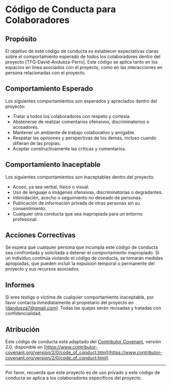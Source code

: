 # Código de Conducta para Colaboradores

## Propósito

El objetivo de este código de conducta es establecer expectativas claras sobre el comportamiento esperado de todos los colaboradores dentro del proyecto [TFG-David-Andueza-Ferro]. Este código se aplica tanto en los espacios en línea asociados con el proyecto, como en las interacciones en persona relacionadas con el proyecto.

## Comportamiento Esperado

Los siguientes comportamientos son esperados y apreciados dentro del proyecto:

- Tratar a todos los colaboradores con respeto y cortesía.
- Abstenerse de realizar comentarios ofensivos, discriminatorios o acosadores.
- Mantener un ambiente de trabajo colaborativo y amigable.
- Respetar las opiniones y perspectivas de los demás, incluso cuando difieran de las propias.
- Aceptar constructivamente las críticas y comentarios.

## Comportamiento Inaceptable

Los siguientes comportamientos son inaceptables dentro del proyecto:

- Acoso, ya sea verbal, físico o visual.
- Uso de lenguaje o imágenes ofensivas, discriminatorias o degradantes.
- Intimidación, acecho o seguimiento no deseado de personas.
- Publicación de información privada de otras personas sin su consentimiento.
- Cualquier otra conducta que sea inapropiada para un entorno profesional.

## Acciones Correctivas

Se espera que cualquier persona que incumpla este código de conducta sea confrontada y solicitada a detener el comportamiento inapropiado. Si un individuo continúa violando el código de conducta, se tomarán medidas apropiadas, que pueden incluir la expulsión temporal o permanente del proyecto y sus recursos asociados.

## Informes

Si eres testigo o víctima de cualquier comportamiento inaceptable, por favor contacta inmediatamente al propietario del proyecto en [dandueza7@gmail.com]. Todas las quejas serán revisadas y tratadas con confidencialidad.

## Atribución

Este código de conducta está adaptado del [Contributor Covenant](https://www.contributor-covenant.org), versión 2.0, disponible en [https://www.contributor-covenant.org/version/2/0/code_of_conduct.html](https://www.contributor-covenant.org/version/2/0/code_of_conduct.html)

---

Por favor, recuerda que este proyecto es de uso privado y este código de conducta se aplica a los colaboradores específicos del proyecto.
